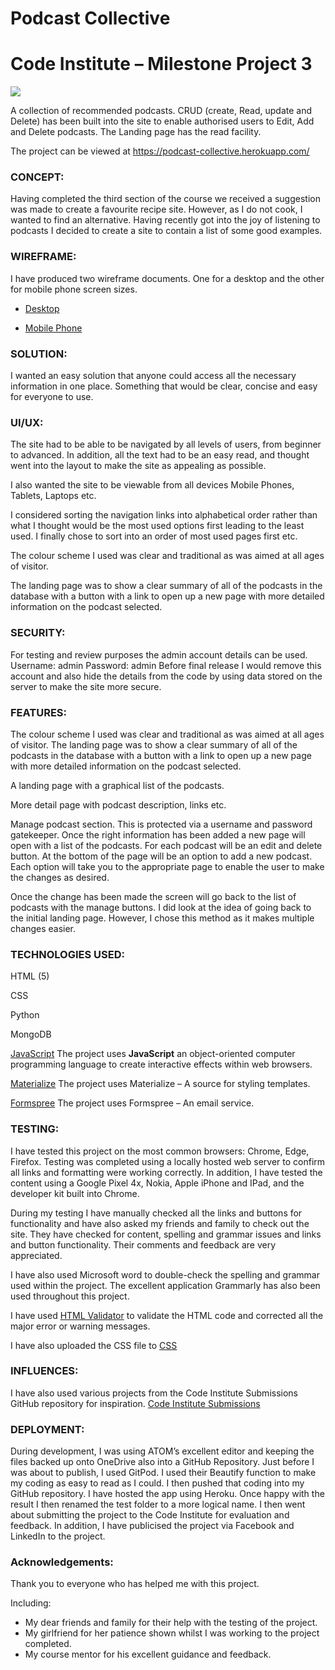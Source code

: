 # Podcast Collective

# Code Institute – Milestone Project 3

<img src="https://www.silverheath.co.uk/images/podcasts.jpg" style="margin: 0;">


A collection of recommended podcasts. CRUD (create, Read, update and Delete) has been built into the site to enable authorised users to Edit, Add and Delete podcasts. The Landing page has the read facility.

The project can be viewed at <a>https://podcast-collective.herokuapp.com/</a>



### CONCEPT:
Having completed the third section of the course we received a suggestion was made to create a favourite recipe site. However, as I do not cook, I wanted to find an alternative. Having recently got into the joy of listening to podcasts I decided to create a site to contain a list of some good examples.

### WIREFRAME:
I have produced two wireframe documents. One for a desktop and the other for mobile phone screen sizes.

* <a href="http://www.silverheath.co.uk/images/podcastdesktop.pdf">Desktop</a>

* <a href="http://www.silverheath.co.uk/images/podcastmobile.pdf">Mobile Phone</a>


### SOLUTION:
I wanted an easy solution that anyone could access all the necessary information in one place. Something that would be clear, concise and easy for everyone to use.

### UI/UX:
The site had to be able to be navigated by all levels of users, from beginner to advanced. In addition, all the text had to be an easy read, and thought went into the layout to make the site as appealing as possible.

I also wanted the site to be viewable from all devices Mobile Phones, Tablets, Laptops etc.

I considered sorting the navigation links into alphabetical order rather than what I thought would be the most used options first leading to the least used. I finally chose to sort into an order of most used pages first etc.

The colour scheme I used was clear and traditional as was aimed at all ages of visitor.

The landing page was to show a clear summary of all of the podcasts in the database with a button with a link to open up a new page with more detailed information on the podcast selected.


### SECURITY:

For testing and review purposes the admin account details can be used. Username: admin Password: admin Before final release I would remove this account and also hide the details from the code by using data stored on the server to make the site more secure.

### FEATURES:

The colour scheme I used was clear and traditional as was aimed at all ages of visitor.
The landing page was to show a clear summary of all of the podcasts in the database with a button with a link to open up a new page with more detailed information on the podcast selected.

A landing page with a graphical list of the podcasts.

More detail page with podcast description, links etc.

Manage podcast section. This is protected via a username and password gatekeeper. Once the right information has been added a new page will open with a list of the podcasts. For each podcast will be an edit and delete button. At the bottom of the page will be an option to add a new podcast.
Each option will take you to the appropriate page to enable the user to make the changes as desired.

Once the change has been made the screen will go back to the list of podcasts with the manage buttons. I did look at the idea of going back to the initial landing page. However, I chose this method as it makes multiple changes easier.




### TECHNOLOGIES USED:

HTML (5)

CSS

Python

MongoDB

<a href="https://developer.mozilla.org/en-US/docs/Web/JavaScript">JavaScript</a>
The project uses __JavaScript__ an object-oriented computer programming language to create interactive effects within web browsers.

<a href="https://materializecss.com/">Materialize</a>
The project uses Materialize – A source for styling templates.

<a href="https://formspree.io/">Formspree</a>
The project uses Formspree – An email service.



### TESTING:

I have tested this project on the most common browsers: Chrome, Edge, Firefox. Testing was completed using a locally hosted web server to confirm all links and formatting were working correctly. In addition, I have tested the content using a Google Pixel 4x, Nokia, Apple iPhone and IPad, and the developer kit built into Chrome.

During my testing I have manually checked all the links and buttons for functionality and have also asked my friends and family to check out the site. They have checked for content, spelling and grammar issues and links and button functionality. Their comments and feedback are very appreciated.

I have also used Microsoft word to double-check the spelling and grammar used within the project.
The excellent application Grammarly has also been used throughout this project.

I have used <a href="https://validator.w3.org/">HTML Validator</a> to validate the HTML code and corrected all the major error or warning messages.

I have also uploaded the CSS file to <a href="https://jigsaw.w3.org/css-validator/">CSS <a>

### INFLUENCES:
I have also used various projects from the Code Institute Submissions GitHub repository for inspiration.
 <a href="https://github.com/Code-Institute-Submissions" > Code Institute Submissions</a>

### DEPLOYMENT:
During development, I was using ATOM’s excellent editor and keeping the files backed up onto OneDrive also into a GitHub Repository.
Just before I was about to publish, I used GitPod. I used their Beautify function to make my coding as easy to read as I could. I then pushed that coding into my GitHub repository. I have hosted the app using Heroku. Once happy with the result I then renamed the test folder to a more logical name. I then went about submitting the project to the Code Institute for evaluation and feedback. In addition, I have publicised the project via Facebook and LinkedIn to the project.


### Acknowledgements:
Thank you to everyone who has helped me with this project.

Including:
* My dear friends and family for their help with the testing of the project.
* My girlfriend for her patience shown whilst I was working to the project completed.
* My course mentor for his excellent guidance and feedback.
